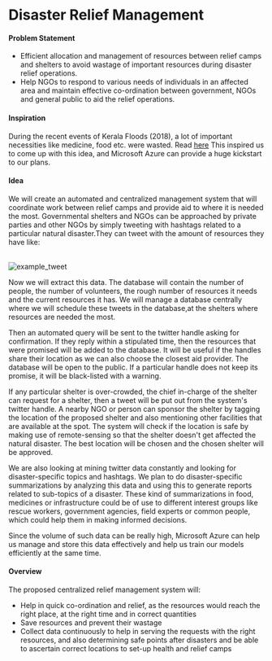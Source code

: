 # Disaster Relief Management

#### Problem Statement

+ Efficient allocation and management of resources between relief camps and shelters to avoid wastage of important resources during disaster relief operations.
+ Help NGOs to respond to various needs of individuals in an affected area and maintain effective co-ordination between government, NGOs and general public to aid the relief operations.


#### Inspiration

During the recent events of Kerala Floods (2018), a lot of important necessities like medicine, food etc.
were wasted. Read [here](https://www.thehindu.com/news/national/kerala/medical-relief-ops-lack-a-centralised-system/article24763621.ece) This inspired us to come up with this idea, and Microsoft Azure can provide a huge kickstart to our plans.



#### Idea

We will create an automated and centralized management system that will coordinate work between relief camps and provide aid to where it is needed the most. Governmental shelters and NGOs can be approached by private parties and other NGOs by simply tweeting with hashtags related to a particular natural disaster.They can tweet with the amount of resources they have like:</p>    
![example_tweet](https://github.com/redlegblackarm/DisasterManagement/blob/master/tweet.png)
<p>Now we will extract this data. The database will contain the number of people, the number of volunteers, the rough number of resources it needs and the current resources it has. We will manage a database centrally where we will schedule these tweets in the database,at the shelters where resources are needed the most.</p><p>Then an automated query will be sent to the twitter handle asking for confirmation. 
If they reply within a stipulated time, then the resources that were promised will be added to the database. It will be useful if the handles share their location as we can also choose the closest aid provider. The database will be open to the public. If a particular handle does not keep its promise, it will be black-listed with a warning.</p><p>If any particular shelter is over-crowded, the chief in-charge of the shelter can request for a shelter, then a tweet will be put out from the system's twitter handle. A nearby NGO or person can sponsor the shelter by tagging the location of the proposed shelter and also mentioning other facilities that are available at the spot. The system will check if the location is safe by making use of remote-sensing so that the shelter doesn't get affected the natural disaster. The best location will be chosen and the chosen shelter will be approved.</p>
<p>We are also looking at mining twitter data constantly and looking for disaster-specific topics and hashtags. We plan to do disaster-specific summarizations by analyzing this data and using this to generate reports related to sub-topics of a disaster. These kind of summarizations in food, medicines or infrastructure could be of use to different interest groups like rescue workers, government agencies, field experts or common people, which could help them in making informed decisions.</p>
<p>Since the volume of such data can be really high, Microsoft Azure can help us manage and store this data effectively and help us train our models efficiently at the same time.</p>


#### Overview
	
The proposed centralized relief management system will:
+ Help in quick co-ordination and relief, as the resources would reach the right place, at the right time and in correct quantities
+ Save resources and prevent their wastage
+ Collect data continuously to help in serving the requests with the right resources, and also determining safe points after disasters and be able to ascertain correct locations to set-up health and relief camps
	

